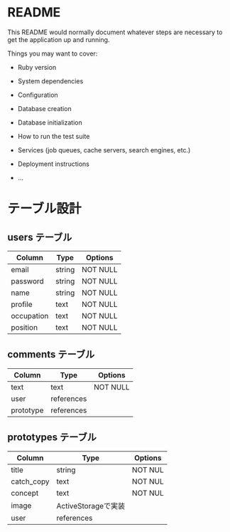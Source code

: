 # README

This README would normally document whatever steps are necessary to get the
application up and running.

Things you may want to cover:

* Ruby version

* System dependencies

* Configuration

* Database creation

* Database initialization

* How to run the test suite

* Services (job queues, cache servers, search engines, etc.)

* Deployment instructions

* ...

# テーブル設計

## users テーブル

| Column     | Type   | Options     |
| ---------- | ------ | ----------- |
| email      | string | NOT NULL    |
| password   | string | NOT NULL    |
| name       | string | NOT NULL    |
| profile    | text   | NOT NULL    |
| occupation | text   | NOT NULL    |
| position   | text   | NOT NULL    |

## comments テーブル

| Column    | Type       | Options     |
| --------- | ---------- | ----------- |
| text      | text       |  NOT NULL   |
| user      | references |             |
| prototype | references |             |

## prototypes テーブル

| Column     | Type               | Options |
| ---------- | ------------------ | ------- |
| title      | string             | NOT NUL |
| catch_copy | text               | NOT NUL |
| concept    | text               | NOT NUL |
| image      | ActiveStorageで実装 |         |
| user       | references         |         |
